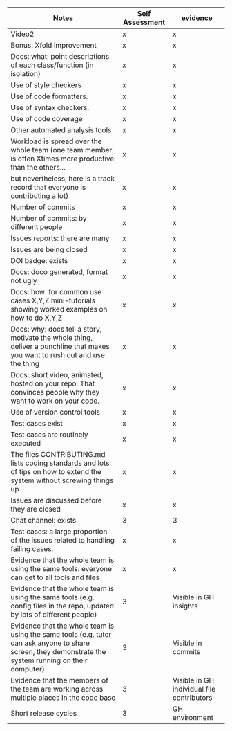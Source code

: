 |Notes|Self Assessment|evidence|
|-----|---------------|--------|
|Video2|x|x|
|Bonus: Xfold improvement|x|x|
|Docs: what: point descriptions of each class/function (in isolation)|x|x|
|Use of style checkers|x|x|
|Use of code formatters.|x|x|
|Use of syntax checkers.|x|x|
|Use of code coverage|x|x|
|Other automated analysis tools|x|x|
|Workload is spread over the whole team (one team member is often Xtimes more productive than the others...|x|x|
|but nevertheless, here is a track record that everyone is contributing a lot)|x|x|
|Number of commits|x|x|
|Number of commits: by different people|x|x|
|Issues reports: there are many|x|x|
|Issues are being closed|x|x|
|DOI badge: exists|x|x|
|Docs: doco generated, format not ugly|x|x|
|Docs: how: for common use cases X,Y,Z mini-tutorials showing worked examples on how to do X,Y,Z|x|x|
|Docs: why: docs tell a story, motivate the whole thing, deliver a punchline that makes you want to rush out and use the thing|x|x|
|Docs: short video, animated, hosted on your repo. That convinces people why they want to work on your code.|x|x|
|Use of version control tools|x|x|
|Test cases exist|x|x|
|Test cases are routinely executed|x|x|
|The files CONTRIBUTING.md lists coding standards and lots of tips on how to extend the system without screwing things up|x|x|
|Issues are discussed before they are closed|x|x|
|Chat channel: exists|3|3|
|Test cases: a large proportion of the issues related to handling failing cases.|x|x|
|Evidence that the whole team is using the same tools: everyone can get to all tools and files|x|x|
|Evidence that the whole team is using the same tools (e.g. config files in the repo, updated by lots of different people)|3|Visible in GH insights|
|Evidence that the whole team is using the same tools (e.g. tutor can ask anyone to share screen, they demonstrate the system running on their computer)|3|Visible in commits|
|Evidence that the members of the team are working across multiple places in the code base|3|Visible in GH individual file contributors|
|Short release cycles|3|GH environment|
